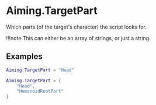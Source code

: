 # Aiming.TargetPart
Which parts (of the target's character) the script looks for.

!!!note
    This can either be an array of strings, or just a string.

## Examples
```lua
Aiming.TargetPart = "Head"
```

```lua
Aiming.TargetPart = {
    "Head",
    "HumanoidRootPart"
}
```